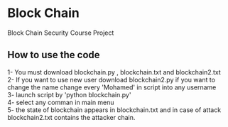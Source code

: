 # Block Chain
 Block Chain Security Course Project
## How to use the code
1- You must download blockchain.py , blockchain.txt and blockchain2.txt <br>
2- If you want to use new user download blockchain2.py if you want to change the name change every 'Mohamed' in script into any username <br>
3- launch script by 'python blockchain.py' <br>
4- select any comman in main menu <br>
5- the state of blockchain appears in blockchain.txt and in case of attack blockchain2.txt contains the attacker chain.
